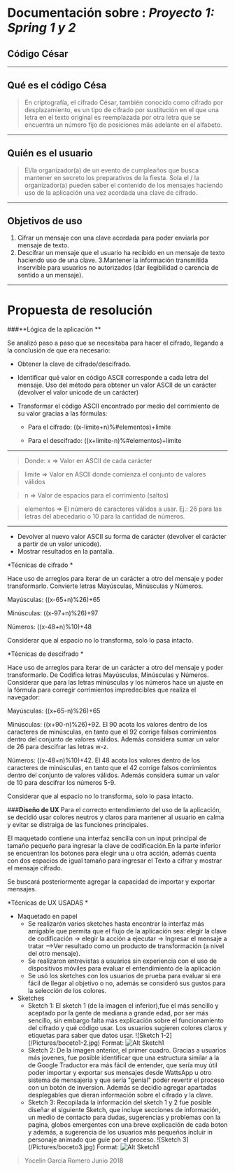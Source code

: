 # Documentación sobre : *Proyecto 1: Spring 1 y 2*
## __Código César__

----
## Qué es el código Césa


> En criptografía, el cifrado César, también conocido como cifrado por desplazamiento, es un tipo de cifrado por sustitución en el que una letra en el texto original es reemplazada por otra letra que se encuentra un número fijo de posiciones más adelante en el alfabeto.

----
## Quién es el usuario
> El/la organizador(a) de un evento de cumpleaños que busca mantener en secreto los preparativos de la fiesta. Sola el / la organizador(a) pueden saber el contenido de los mensajes haciendo uso de la aplicación una vez acordada una clave de cifrado.

----
## Objetivos de uso
1. Cifrar un mensaje con una clave acordada para poder enviarla por mensaje de texto.
2. Descifrar un mensaje que el usuario ha recibido en un mensaje de texto haciendo uso de una clave.
3.Mantener la información transmitida inservible para usuarios no autorizados (dar ilegibilidad o carencia de sentido a un mensaje).

----

# Propuesta de resolución

###**Lógica de la aplicación **

Se analizó paso a paso que se necesitaba para hacer el cifrado, llegando a la conclusión de que era necesario:

* Obtener la clave de cifrado/descifrado.
* Identificar qué valor en código ASCII corresponde a cada letra del mensaje. Uso del método para obtener un valor ASCII de un carácter (devolver el valor unicode de un carácter)  
* Transformar el código ASCII encontrado por medio del corrimiento de su valor gracias a las fórmulas:

  * Para el cifrado: ((x-limite+n)%#elementos)+limite

  * Para el descifrado: ((x+limite-n)%#elementos)+limite

---

> Donde: x => Valor en ASCII de cada carácter

>  limite => Valor en ASCII donde comienza el conjunto de valores válidos

> n => Valor de espacios para el corrimiento (saltos)

> elementos => El número de caracteres válidos a usar. Ej.: 26 para las letras del abecedario o 10 para la cantidad de números.

----
* Devolver al nuevo valor ASCII su forma de carácter (devolver el carácter a partir de un valor unicode).
* Mostrar resultados en la pantalla.


*Técnicas de cifrado *

Hace uso de arreglos para iterar de un carácter a otro del mensaje y poder transformarlo. Convierte letras Mayúsculas, Minúsculas y Números.

Mayúsculas: ((x-65+n)%26)+65

Minúsculas: ((x-97+n)%26)+97

Números: ((x-48+n)%10)+48

Considerar que al espacio no lo transforma, solo lo pasa intacto.


*Técnicas de descifrado *

Hace uso de arreglos para iterar de un carácter a otro del mensaje y poder transformarlo. De Codifica letras Mayúsculas, Minúsculas y Números.
Considerar que para las letras minúsculas y los números hace un ajuste en la fórmula para corregir corrimientos impredecibles que realiza el navegador:

Mayúsculas: ((x+65-n)%26)+65

Minúsculas: ((x+90-n)%26)+92. El 90 acota los valores dentro de los caracteres de minúsculas, en tanto que el 92 corrige falsos corrimientos dentro del conjunto de valores válidos. Además considera sumar un valor de 26 para descifrar las letras w-z.

Números: ((x-48+n)%10)+42. El 48 acota los valores dentro de los caracteres de minúsculas, en tanto que el 42 corrige falsos corrimientos dentro del conjunto de valores válidos. Además considera sumar un valor de 10 para descifrar los números 5-9.


Considerar que al espacio no lo transforma, solo lo pasa intacto.

###**Diseño de UX**
Para el correcto entendimiento del uso de la aplicación, se decidió usar colores neutros y claros para mantener al usuario en calma y evitar se distraiga de las funciones principales.

El maquetado contiene una interfaz sencilla con un input principal de tamaño pequeño para ingresar la clave de codificación.En la parte inferior se encuentran los botones para elegir una u otra acción, además cuenta con dos espacios de igual tamaño para ingresar el Texto a cifrar y mostrar el mensaje cifrado.  

Se buscará posteriormente agregar la capacidad de importar y exportar mensajes.

*Técnicas de UX USADAS *

* Maquetado en papel
  * Se realizarón varios sketches hasta encontrar la interfaz más amigable que permita que el flujo de la aplicación sea: elegir la clave de codificación -> elegir la acción a ejecutar  -> Ingresar el mensaje a tratar -->Ver resultado como un producto de transformación (a nivel del otro mensaje).
  * Se realizaron entrevistas a usuarios sin experiencia con el uso de dispositivos móviles para evaluar el entendimiento de la aplicación
  * Se usó los sketches con los usuarios de prueba para evaluar si era fácil de llegar al objetivo o no, además se consideró sus gustos para la selección de los colores.
* Sketches
  * Sketch 1: El sketch 1 (de la imagen el inferior),fue el más sencillo y aceptado por la gente de mediana a grande edad,  por ser más sencillo, sin embargo falta más explicación sobre el funcionamiento del cifrado y qué código usar. Los usuarios sugieren colores claros y etiquetas para saber que datos usar.
  ![Sketch 1-2] (/Pictures/boceto1-2.jpg)
  Format: ![Alt Sketch1](https://scontent.fmex10-2.fna.fbcdn.net/v/t1.15752-9/35529138_1676448149091104_2137404167210139648_n.jpg?_nc_cat=0&oh=54aed3cf233beae23f77fd571955fafe&oe=5BBDF371)
  * Sketch 2: De la imagen anterior, el primer cuadro. Gracias a usuarios más jovenes, fue posible identificar que una estructura similar a la de Google  Traductor era más fácil de entender, que sería muy útil poder importar y exportar sus mensajes desde WattsApp u otro sistema de mensajeria y que sería "genial" poder revertir el proceso con un botón de inversion. Además se decidio agregar apartadas desplegables que dieran información sobre el cifrado y la clave.
  * Sketch 3: Recopilada la información del sketch 1 y 2 fue posible diseñar el siguiente Sketch, que incluye secciones de información, un medio de contacto para dudas, sugerencias y problemas con la pagina, globos emergentes con una breve explicación de cada boton y además, a sugerencia de los usuarios más pequeños incluir in personaje animado que guíe por el proceso.
  ![Sketch 3] (/Pictures/boceto3.jpg)
  Format: ![Alt Sketch1](https://scontent.fmex10-2.fna.fbcdn.net/v/t1.15752-9/35517494_1676448239091095_680979782178963456_n.jpg?_nc_cat=0&oh=75d864ceefcea545f805960af304fc2e&oe=5BB08ACA)

>Yocelin Garcia Romero Junio 2018
